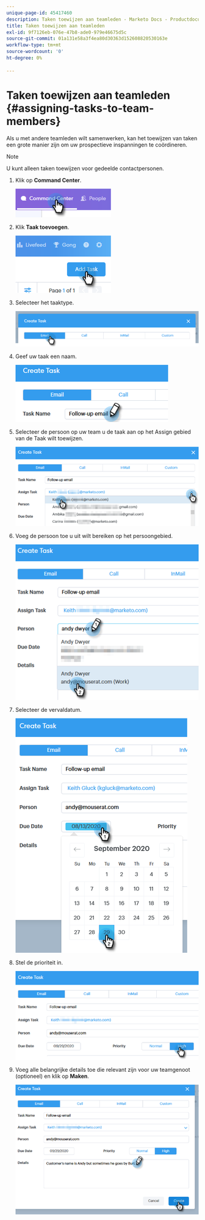 ```yaml
---
unique-page-id: 45417460
description: Taken toewijzen aan teamleden - Marketo Docs - Productdocumentatie
title: Taken toewijzen aan teamleden
exl-id: 9f7126eb-076e-47b8-ade0-979e46675d5c
source-git-commit: 01a131e58a3f4ea80d30363d152608820530163e
workflow-type: tm+mt
source-wordcount: '0'
ht-degree: 0%

---
```


# Taken toewijzen aan teamleden {#assigning-tasks-to-team-members}

Als u met andere teamleden wilt samenwerken, kan het toewijzen van taken een grote manier zijn om uw prospectieve inspanningen te coördineren.

>[!NOTE]
>
>U kunt alleen taken toewijzen voor gedeelde contactpersonen.

1. Klik op **Command Center**.

   ![](assets/one-1.png)

1. Klik **Taak toevoegen**.

   ![](assets/two-1.png)

1. Selecteer het taaktype.

   ![](assets/three-1.png)

1. Geef uw taak een naam.

   ![](assets/four-1.png)

1. Selecteer de persoon op uw team u de taak aan op het Assign gebied van de Taak wilt toewijzen.

   ![](assets/five.png)

1. Voeg de persoon toe u uit wilt bereiken op het persoongebied.

   ![](assets/six.png)

1. Selecteer de vervaldatum.

   ![](assets/seven.png)

1. Stel de prioriteit in.

   ![](assets/eight.png)

1. Voeg alle belangrijke details toe die relevant zijn voor uw teamgenoot (optioneel) en klik op **Maken**.

   ![](assets/nine.png)
